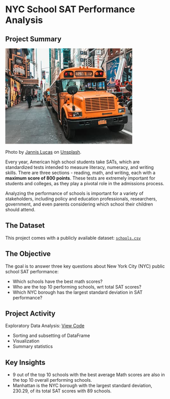 # NYC School SAT Performance Analysis 

## Project Summary
![New York City schoolbus](schoolbus.jpg)

Photo by [Jannis Lucas](https://unsplash.com/@jannis_lucas) on [Unsplash](https://unsplash.com).
<br>

Every year, American high school students take SATs, which are standardized tests intended to measure literacy, numeracy, and writing skills. There are three sections - reading, math, and writing, each with a **maximum score of 800 points**. These tests are extremely important for students and colleges, as they play a pivotal role in the admissions process.

Analyzing the performance of schools is important for a variety of stakeholders, including policy and education professionals, researchers, government, and even parents considering which school their children should attend. 

## The Dataset
This project comes with a publicly available dataset: [`schools.csv`](https://github.com/Kingston257/NYC-School-SAT-Performance-Analysis-Project-Summary/blob/main/schools.csv)

## The Objective
The goal is to answer three key questions about New York City (NYC) public school SAT performance: 
- Which schools have the best math scores?
- Who are the top 10 performing schools, wrt total SAT scores?
- Which NYC borough has the largest standard deviation in SAT performance?

## Project Activity
Exploratory Data Analysis: [View Code](notebook.ipynb)
- Sorting and subsetting of DataFrame
- Visualization
- Summary statistics

## Key Insights
- 9 out of the top 10 schools with the best average Math scores are also in the top 10 overall performing schools.
- Manhattan is the NYC borough with the largest standard deviation, 230.29, of its total SAT scores with 89 schools.
